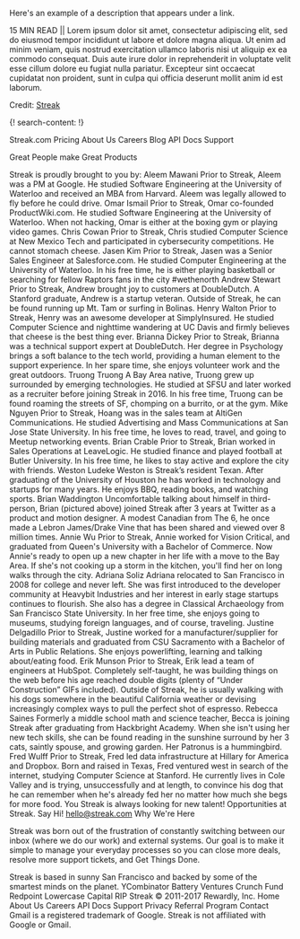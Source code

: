 Here's an example of a description that appears under a link.

15 MIN READ || Lorem ipsum dolor sit amet, consectetur adipiscing elit, sed do eiusmod tempor incididunt ut labore et dolore magna aliqua. Ut enim ad minim veniam, quis nostrud exercitation ullamco laboris nisi ut aliquip ex ea commodo consequat. Duis aute irure dolor in reprehenderit in voluptate velit esse cillum dolore eu fugiat nulla pariatur. Excepteur sint occaecat cupidatat non proident, sunt in culpa qui officia deserunt mollit anim id est laborum.

Credit: [Streak](https://www.streak.com/)

{! search-content: !}

Streak.com
Pricing About Us Careers Blog API Docs Support

Great People make Great Products

Streak is proudly brought to you by:
Aleem Mawani 
Prior to Streak, Aleem was a PM at Google. He studied Software Engineering at the University of Waterloo and received an MBA from Harvard. Aleem was legally allowed to fly before he could drive.
Omar Ismail 
Prior to Streak, Omar co-founded ProductWiki.com. He studied Software Engineering at the University of Waterloo. When not hacking, Omar is either at the boxing gym or playing video games.
Chris Cowan
Prior to Streak, Chris studied Computer Science at New Mexico Tech and participated in cybersecurity competitions. He cannot stomach cheese.
Jasen Kim
Prior to Streak, Jasen was a Senior Sales Engineer at Salesforce.com. He studied Computer Engineering at the University of Waterloo. In his free time, he is either playing basketball or searching for fellow Raptors fans in the city #wethenorth
Andrew Stewart 
Prior to Streak, Andrew brought joy to customers at DoubleDutch. A Stanford graduate, Andrew is a startup veteran. Outside of Streak, he can be found running up Mt. Tam or surfing in Bolinas.
Henry Walton
Prior to Streak, Henry was an awesome developer at SimplyInsured. He studied Computer Science and nighttime wandering at UC Davis and firmly believes that cheese is the best thing ever.
Brianna Dickey
Prior to Streak, Brianna was a technical support expert at DoubleDutch. Her degree in Psychology brings a soft balance to the tech world, providing a human element to the support experience. In her spare time, she enjoys volunteer work and the great outdoors.
Truong Truong
A Bay Area native, Truong grew up surrounded by emerging technologies. He studied at SFSU and later worked as a recruiter before joining Streak in 2016. In his free time, Truong can be found roaming the streets of SF, chomping on a burrito, or at the gym.
Mike Nguyen
Prior to Streak, Hoang was in the sales team at AltiGen Communications. He studied Advertising and Mass Communications at San Jose State University. In his free time, he loves to read, travel, and going to Meetup networking events.
Brian Crable
Prior to Streak, Brian worked in Sales Operations at LeaveLogic. He studied finance and played football at Butler University. In his free time, he likes to stay active and explore the city with friends.
Weston Ludeke
Weston is Streak’s resident Texan. After graduating of the University of Houston he has worked in technology and startups for many years. He enjoys BBQ, reading books, and watching sports.
Brian Waddington
Uncomfortable talking about himself in third-person, Brian (pictured above) joined Streak after 3 years at Twitter as a product and motion designer. A modest Canadian from The 6, he once made a Lebron James/Drake Vine that has been shared and viewed over 8 million times.
Annie Wu
Prior to Streak, Annie worked for Vision Critical, and graduated from Queen's University with a Bachelor of Commerce. Now Annie's ready to open up a new chapter in her life with a move to the Bay Area. If she's not cooking up a storm in the kitchen, you'll find her on long walks through the city.
Adriana Soliz
Adriana relocated to San Francisco in 2008 for college and never left. She was first introduced to the developer community at Heavybit Industries and her interest in early stage startups continues to flourish. She also has a degree in Classical Archaeology from San Francisco State University. In her free time, she enjoys going to museums, studying foreign languages, and of course, traveling.
Justine Delgadillo
Prior to Streak, Justine worked for a manufacturer/supplier for building materials and graduated from CSU Sacramento with a Bachelor of Arts in Public Relations. She enjoys powerlifting, learning and talking about/eating food.
Erik Munson
Prior to Streak, Erik lead a team of engineers at HubSpot. Completely self-taught, he was building things on the web before his age reached double digits (plenty of “Under Construction” GIFs included). Outside of Streak, he is usually walking with his dogs somewhere in the beautiful California weather or devising increasingly complex ways to pull the perfect shot of espresso.
Rebecca Saines
Formerly a middle school math and science teacher, Becca is joining Streak after graduating from Hackbright Academy. When she isn't using her new tech skills, she can be found reading in the sunshine surround by her 3 cats, saintly spouse, and growing garden. Her Patronus is a hummingbird.
Fred Wulff
Prior to Streak, Fred led data infrastructure at Hillary for America and Dropbox. Born and raised in Texas, Fred ventured west in search of the internet, studying Computer Science at Stanford. He currently lives in Cole Valley and is trying, unsuccessfully and at length, to convince his dog that he can remember when he's already fed her no matter how much she begs for more food.
You
Streak is always looking for new talent! Opportunities at Streak.
Say Hi! hello@streak.com
Why We're Here

Streak was born out of the frustration of constantly switching between our inbox (where we do our work) and external systems. Our goal is to make it simple to manage your everyday processes so you can close more deals, resolve more support tickets, and Get Things Done.

Streak is based in sunny San Francisco and backed by some of the smartest minds on the planet.
YCombinator  Battery Ventures Crunch Fund  Redpoint Lowercase Capital
RIP Streak
© 2011-2017 Rewardly, Inc. Home About Us Careers API Docs Support Privacy Referral Program Contact
Gmail is a registered trademark of Google. Streak is not affiliated with Google or Gmail.


